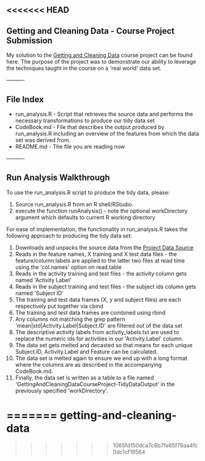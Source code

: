 <<<<<<< HEAD
----
## Getting and Cleaning Data - Course Project Submission

My solution to the [Getting and Cleaning Data](https://class.coursera.org/getdata-009) course project can be found here.  The purpose of the project was to demonstrate our ability to leverage the techniques taught in the course on a 'real world' data set.  

———-
## File Index

* run_analysis.R - Script that retrieves the source data and performs the necessary transformations to produce our tidy data set 
* CodeBook.md - File that describes the output produced by run_analysis.R including an overview of the features from which the data set was derived from.
* README.md - The file you are reading now


———-
## Run Analysis Walkthrough

To use the run_analysis.R script to produce the tidy data, please:

1. Source run_analysis.R from an R shell/RStudio.
2. execute the function runAnalysis() - note the optional workDirectory argument which defaults to current R working directory

For ease of implementation, the functionality in run_analysis.R takes the following approach to producing the tidy data set:

1. Downloads and unpacks the source data from the [Project Data Source](https://d396qusza40orc.cloudfront.net/getdata%2Fprojectfiles%2FUCI%20HAR%20Dataset.zip)
2. Reads in the feature names, X training and X test data files - the feature/column labels are applied to the latter two files at read time using the 'col.names' option on read.table
3. Reads in the activity training and test files - the activity column gets named 'Activity Label'
4. Reads in the subject training and test files - the subject ids column gets named 'Subject ID'
5. The training and test data frames (X, y and subject files) are each respectively put together via cbind
6. The training and test data frames are combined using rbind
7. Any columns not matching the grep pattern 'mean|std|Activity.Label|Subject.ID' are filtered out of the data set 
8. The descriptive activity labels from activity_labels.txt are used to replace the numeric ids for activities in our 'Activity.Label' column.
9. The data set gets melted and decasted so that means for each unique Subject.ID, Activity.Label and Feature can be calculated.
10. The data set is melted again to ensure we end up with a long format where the columns are as described in the accompanying CodeBook.md.
11. Finally, the data set is written as a table to a file named 'GettingAndCleaningDataCourseProject-TidyDataOutput' in the previously specified 'workDirectory'.



=======
getting-and-cleaning-data
=========================
>>>>>>> 1065fd150dca7c6b7fe65f79aa4fc0dc1cf18564
